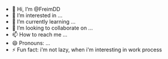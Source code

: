 - 👋 Hi, I’m @FreimDD
- 👀 I’m interested in ...
- 🌱 I’m currently learning ...
- 💞️ I’m looking to collaborate on ...
- 📫 How to reach me ...
- 😄 Pronouns: ...
- ⚡ Fun fact: i'm not lazy, when i'm interesting in work process

<!---
FreimDD/FreimDD is a ✨ special ✨ repository because its `README.md` (this file) appears on your GitHub profile.
You can click the Preview link to take a look at your changes.
--->
